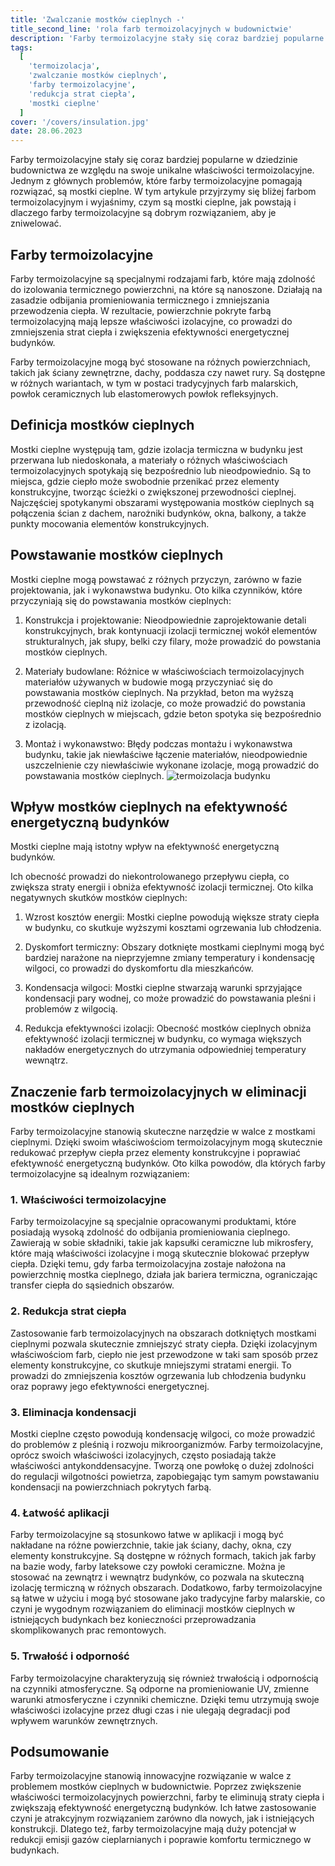 ```yaml
---
title: 'Zwalczanie mostków cieplnych -'
title_second_line: 'rola farb termoizolacyjnych w budownictwie'
description: 'Farby termoizolacyjne stały się coraz bardziej popularne w dziedzinie budownictwa ze względu na swoje unikalne właściwości termoizolacyjne. Jednym z głównych problemów, które farby termoizolacyjne pomagają rozwiązać, są mostki cieplne. W tym artykule przyjrzymy się bliżej farbom termoizolacyjnym i wyjaśnimy, czym są mostki cieplne, jak powstają i dlaczego farby termoizolacyjne są dobrym rozwiązaniem, aby je zniwelować.'
tags:
  [
    'termoizolacja',
    'zwalczanie mostków cieplnych',
    'farby termoizolacyjne',
    'redukcja strat ciepła',
    'mostki cieplne'
  ]
cover: '/covers/insulation.jpg'
date: 28.06.2023
---
```


Farby termoizolacyjne stały się coraz bardziej popularne w dziedzinie budownictwa ze względu na swoje unikalne właściwości termoizolacyjne. Jednym z głównych problemów, które farby termoizolacyjne pomagają rozwiązać, są mostki cieplne. W tym artykule przyjrzymy się bliżej farbom termoizolacyjnym i wyjaśnimy, czym są mostki cieplne, jak powstają i dlaczego farby termoizolacyjne są dobrym rozwiązaniem, aby je zniwelować.

## Farby termoizolacyjne

Farby termoizolacyjne są specjalnymi rodzajami farb, które mają zdolność do izolowania termicznego powierzchni, na które są nanoszone. Działają na zasadzie odbijania promieniowania termicznego i zmniejszania przewodzenia ciepła. W rezultacie, powierzchnie pokryte farbą termoizolacyjną mają lepsze właściwości izolacyjne, co prowadzi do zmniejszenia strat ciepła i zwiększenia efektywności energetycznej budynków.

Farby termoizolacyjne mogą być stosowane na różnych powierzchniach, takich jak ściany zewnętrzne, dachy, poddasza czy nawet rury. Są dostępne w różnych wariantach, w tym w postaci tradycyjnych farb malarskich, powłok ceramicznych lub elastomerowych powłok refleksyjnych.

## Definicja mostków cieplnych

Mostki cieplne występują tam, gdzie izolacja termiczna w budynku jest przerwana lub niedoskonała, a materiały o różnych właściwościach termoizolacyjnych spotykają się bezpośrednio lub nieodpowiednio. Są to miejsca, gdzie ciepło może swobodnie przenikać przez elementy konstrukcyjne, tworząc ścieżki o zwiększonej przewodności cieplnej. Najczęściej spotykanymi obszarami występowania mostków cieplnych są połączenia ścian z dachem, narożniki budynków, okna, balkony, a także punkty mocowania elementów konstrukcyjnych.

## Powstawanie mostków cieplnych

Mostki cieplne mogą powstawać z różnych przyczyn, zarówno w fazie projektowania, jak i wykonawstwa budynku. Oto kilka czynników, które przyczyniają się do powstawania mostków cieplnych:

1. Konstrukcja i projektowanie: Nieodpowiednie zaprojektowanie detali konstrukcyjnych, brak kontynuacji izolacji termicznej wokół elementów strukturalnych, jak słupy, belki czy filary, może prowadzić do powstania mostków cieplnych.

2. Materiały budowlane: Różnice w właściwościach termoizolacyjnych materiałów używanych w budowie mogą przyczyniać się do powstawania mostków cieplnych. Na przykład, beton ma wyższą przewodność cieplną niż izolacje, co może prowadzić do powstania mostków cieplnych w miejscach, gdzie beton spotyka się bezpośrednio z izolacją.

3. Montaż i wykonawstwo: Błędy podczas montażu i wykonawstwa budynku, takie jak niewłaściwe łączenie materiałów, nieodpowiednie uszczelnienie czy niewłaściwie wykonane izolacje, mogą prowadzić do powstawania mostków cieplnych.
   ![termoizolacja budynku](/covers/insulation.jpg)

## Wpływ mostków cieplnych na efektywność energetyczną budynków

Mostki cieplne mają istotny wpływ na efektywność energetyczną budynków.

Ich obecność prowadzi do niekontrolowanego przepływu ciepła, co zwiększa straty energii i obniża efektywność izolacji termicznej. Oto kilka negatywnych skutków mostków cieplnych:

1. Wzrost kosztów energii: Mostki cieplne powodują większe straty ciepła w budynku, co skutkuje wyższymi kosztami ogrzewania lub chłodzenia.

2. Dyskomfort termiczny: Obszary dotknięte mostkami cieplnymi mogą być bardziej narażone na nieprzyjemne zmiany temperatury i kondensację wilgoci, co prowadzi do dyskomfortu dla mieszkańców.

3. Kondensacja wilgoci: Mostki cieplne stwarzają warunki sprzyjające kondensacji pary wodnej, co może prowadzić do powstawania pleśni i problemów z wilgocią.

4. Redukcja efektywności izolacji: Obecność mostków cieplnych obniża efektywność izolacji termicznej w budynku, co wymaga większych nakładów energetycznych do utrzymania odpowiedniej temperatury wewnątrz.

## Znaczenie farb termoizolacyjnych w eliminacji mostków cieplnych

Farby termoizolacyjne stanowią skuteczne narzędzie w walce z mostkami cieplnymi. Dzięki swoim właściwościom termoizolacyjnym mogą skutecznie redukować przepływ ciepła przez elementy konstrukcyjne i poprawiać efektywność energetyczną budynków. Oto kilka powodów, dla których farby termoizolacyjne są idealnym rozwiązaniem:

### 1. Właściwości termoizolacyjne

Farby termoizolacyjne są specjalnie opracowanymi produktami, które posiadają wysoką zdolność do odbijania promieniowania cieplnego. Zawierają w sobie składniki, takie jak kapsułki ceramiczne lub mikrosfery, które mają właściwości izolacyjne i mogą skutecznie blokować przepływ ciepła. Dzięki temu, gdy farba termoizolacyjna zostaje nałożona na powierzchnię mostka cieplnego, działa jak bariera termiczna, ograniczając transfer ciepła do sąsiednich obszarów.

### 2. Redukcja strat ciepła

Zastosowanie farb termoizolacyjnych na obszarach dotkniętych mostkami cieplnymi pozwala skutecznie zmniejszyć straty ciepła. Dzięki izolacyjnym właściwościom farb, ciepło nie jest przewodzone w taki sam sposób przez elementy konstrukcyjne, co skutkuje mniejszymi stratami energii. To prowadzi do zmniejszenia kosztów ogrzewania lub chłodzenia budynku oraz poprawy jego efektywności energetycznej.

### 3. Eliminacja kondensacji

Mostki cieplne często powodują kondensację wilgoci, co może prowadzić do problemów z pleśnią i rozwoju mikroorganizmów. Farby termoizolacyjne, oprócz swoich właściwości izolacyjnych, często posiadają także właściwości antykonddensacyjne. Tworzą one powłokę o dużej zdolności do regulacji wilgotności powietrza, zapobiegając tym samym powstawaniu kondensacji na powierzchniach pokrytych farbą.

### 4. Łatwość aplikacji

Farby termoizolacyjne są stosunkowo łatwe w aplikacji i mogą być nakładane na różne powierzchnie, takie jak ściany, dachy, okna, czy elementy konstrukcyjne. Są dostępne w różnych formach, takich jak farby na bazie wody, farby lateksowe czy powłoki ceramiczne. Można je stosować na zewnątrz i wewnątrz budynków, co pozwala na skuteczną izolację termiczną w różnych obszarach. Dodatkowo, farby termoizolacyjne są łatwe w użyciu i mogą być stosowane jako tradycyjne farby malarskie, co czyni je wygodnym rozwiązaniem do eliminacji mostków cieplnych w istniejących budynkach bez konieczności przeprowadzania skomplikowanych prac remontowych.

### 5. Trwałość i odporność

Farby termoizolacyjne charakteryzują się również trwałością i odpornością na czynniki atmosferyczne. Są odporne na promieniowanie UV, zmienne warunki atmosferyczne i czynniki chemiczne. Dzięki temu utrzymują swoje właściwości izolacyjne przez długi czas i nie ulegają degradacji pod wpływem warunków zewnętrznych.

## Podsumowanie

Farby termoizolacyjne stanowią innowacyjne rozwiązanie w walce z problemem mostków cieplnych w budownictwie. Poprzez zwiększenie właściwości termoizolacyjnych powierzchni, farby te eliminują straty ciepła i zwiększają efektywność energetyczną budynków. Ich łatwe zastosowanie czyni je atrakcyjnym rozwiązaniem zarówno dla nowych, jak i istniejących konstrukcji. Dlatego też, farby termoizolacyjne mają duży potencjał w redukcji emisji gazów cieplarnianych i poprawie komfortu termicznego w budynkach.

